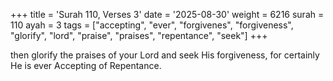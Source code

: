+++
title = 'Surah 110, Verses 3'
date = '2025-08-30'
weight = 6216
surah = 110
ayah = 3
tags = ["accepting", "ever", "forgivenes", "forgiveness", "glorify", "lord", "praise", "praises", "repentance", "seek"]
+++

then glorify the praises of your Lord and seek His forgiveness, for certainly He is ever Accepting of Repentance.